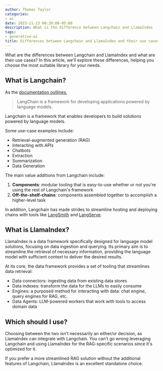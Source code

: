 ```yaml
---
author: Thomas Taylor
categories:
- ai
date: 2023-11-13 00:20:00-05:00
description: What is the difference between Langchain and LlamaIndex
tags:
- generative-ai
title: Differences between Langchain and LlamaIndex and their use cases
---
```


What are the differences between Langchain and LlamaIndex and what are their use cases? In this article, we'll explore these differences, helping you choose the most suitable library for your needs.

## What is Langchain?

As the [documentation outlines][1],

> LangChain is a framework for developing applications powered by language models.

Langchain is a framework that enables developers to build solutions powered by language models.

Some use-case examples include:

- Retrieval-augmented generation (RAG)
- Interacting with APIs
- Chatbots
- Extraction
- Summarization
- Data Generation

The main value additions from Langchain include:

1. **Components**: modular tooling that is easy-to-use whether or not you're using the rest of Langchain's framework
2. **Off-the-shelf-chains**: components assembled together to accomplish a higher-level task

In addition, Langchain has made strides to streamline hosting and deploying chains with tools like [LangSmith][2] and [LangServe][3].

## What is LlamaIndex?

LlamaIndex is a data framework specifically designed for language model solutions, focusing on data ingestion and querying. Its primary aim is to streamline the retrieval of necessary information, providing the language model with sufficient context to deliver the desired results.

At its core, the data framework provides a set of tooling that streamlines data retrieval:

- Data connectors: ingesting data from existing data stores
- Data indexes: transform the data for the LLMs to easily consume
- Engines: a purposed method for interacting with data: chat engine, query engines for RAG, etc.
- Data Agents: LLM-powered workers that work with tools to access domain data

## Which should I use?

Choosing between the two isn't necessarily an either/or decision, as LlamaIndex can integrate with Langchain. You can't go wrong leveraging Langchain and using LlamaIndex for the RAG-specific scenarios since it's optimized for it.

If you prefer a more streamlined RAG solution without the additional features of Langchain, LlamaIndex is an excellent standalone choice.

[1]: https://python.langchain.com/docs/get_started/introduction
[2]: https://python.langchain.com/docs/langsmith
[3]: https://python.langchain.com/docs/langserve